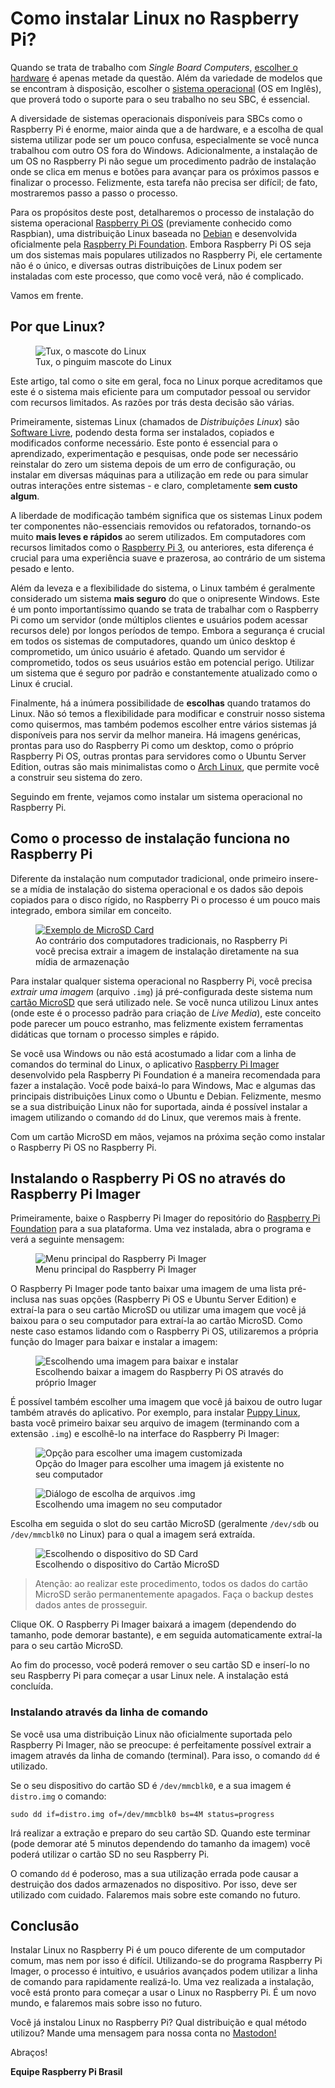 # Como instalar Linux no Raspberry Pi?

Quando se trata de trabalho com *Single Board Computers*, [escolher o hardware](/blog/como_escolher_seu_raspberry_pi/) é apenas metade da questão. Além da variedade de modelos que se encontram à disposição, escolher o [sistema operacional](https://pt.wikipedia.org/wiki/Sistema_operativo) (OS em Inglês), que proverá todo o suporte para o seu trabalho no seu SBC, é essencial.

A diversidade de sistemas operacionais disponíveis para SBCs como o Raspberry Pi é enorme, maior ainda que a de hardware, e a escolha de qual sistema utilizar pode ser um pouco confusa, especialmente se você nunca trabalhou com outro OS fora do Windows. Adicionalmente, a instalação de um OS no Raspberry Pi não segue um procedimento padrão de instalação onde se clica em menus e botões para avançar para os próximos passos e finalizar o processo. Felizmente, esta tarefa não precisa ser difícil; de fato, mostraremos passo a passo o processo.

Para os propósitos deste post, detalharemos o processo de instalação do sistema operacional [Raspberry Pi OS](https://en.wikipedia.org/wiki/Raspberry_Pi_OS) (previamente conhecido como Raspbian), uma distribuição Linux baseada no [Debian](https://www.debian.org) e desenvolvida oficialmente pela [Raspberry Pi Foundation](https://www.raspberrypi.org/software/operating-systems/). Embora Raspberry Pi OS seja um dos sistemas mais populares utilizados no Raspberry Pi, ele certamente não é o único, e diversas outras distribuições de Linux podem ser instaladas com este processo, que como você verá, não é complicado.

Vamos em frente.

## Por que Linux?

<figure>
    <img src="/static/images/tux.png" alt="Tux, o mascote do Linux"/>
    <figcaption>Tux, o pinguim mascote do Linux</figcaption>
</figure>

Este artigo, tal como o site em geral, foca no Linux porque acreditamos que este é o sistema mais eficiente para um computador pessoal ou servidor com recursos limitados. As razões por trás desta decisão são várias.

Primeiramente, sistemas Linux (chamados de *Distribuições Linux*) são [Software Livre](/blog/bem_vindo_ao_raspberrypi_brasil/), podendo desta forma ser instalados, copiados e modificados conforme necessário. Este ponto é essencial para o aprendizado, experimentação e pesquisas, onde pode ser necessário reinstalar do zero um sistema depois de um erro de configuração, ou instalar em diversas máquinas para a utilização em rede ou para simular outras interações entre sistemas - e claro, completamente **sem custo algum**.

A liberdade de modificação também significa que os sistemas Linux podem ter componentes não-essenciais removidos ou refatorados, tornando-os muito **mais leves e rápidos** ao serem utilizados. Em computadores com recursos limitados como o [Raspberry Pi 3](https://amzn.to/3qlUOqH), ou anteriores, esta diferença é crucial para uma experiência suave e prazerosa, ao contrário de um sistema pesado e lento.

Além da leveza e a flexibilidade do sistema, o Linux também é geralmente considerado um sistema **mais seguro** do que o onipresente Windows. Este é um ponto importantíssimo quando se trata de trabalhar com o Raspberry Pi como um servidor (onde múltiplos clientes e usuários podem acessar recursos dele) por longos períodos de tempo. Embora a segurança é crucial em todos os sistemas de computadores, quando um único desktop é comprometido, um único usuário é afetado. Quando um servidor é comprometido, todos os seus usuários estão em potencial perigo. Utilizar um sistema que é seguro por padrão e constantemente atualizado como o Linux é crucial.

Finalmente, há a inúmera possibilidade de **escolhas** quando tratamos do Linux. Não só temos a flexibilidade para modificar e construir nosso sistema como quisermos, mas também podemos escolher entre vários sistemas já disponíveis para nos servir da melhor maneira. Há imagens genéricas, prontas para uso do Raspberry Pi como um desktop, como o próprio Raspberry Pi OS, outras prontas para servidores como o Ubuntu Server Edition, outras são mais minimalistas como o [Arch Linux](https://archlinuxarm.org), que permite você a construir seu sistema do zero.

Seguindo em frente, vejamos como instalar um sistema operacional no Raspberry Pi.

## Como o processo de instalação funciona no Raspberry Pi

Diferente da instalação num computador tradicional, onde primeiro insere-se a mídia de instalação do sistema operacional e os dados são depois copiados para o disco rígido, no Raspberry Pi o processo é um pouco mais integrado, embora similar em conceito.

<figure>
  <a href="https://amzn.to/3l3UOuh"><img src="/static/images/sd_card.jpg" alt="Exemplo de MicroSD Card" /></a>
  <figcaption>Ao contrário dos computadores tradicionais, no Raspberry Pi você precisa extrair a imagem de instalação diretamente na sua mídia de armazenação</figcaption>
</figure>

Para instalar qualquer sistema operacional no Raspberry Pi, você precisa *extrair uma imagem* (arquivo `.img`) já pré-configurada deste sistema num [cartão MicroSD](https://amzn.to/3rA6QxW) que será utilizado nele. Se você nunca utilizou Linux antes (onde este é o processo padrão para criação de *Live Media*), este conceito pode parecer um pouco estranho, mas felizmente existem ferramentas didáticas que tornam o processo simples e rápido.

Se você usa Windows ou não está acostumado a lidar com a linha de comandos do terminal do Linux, o aplicativo [Raspberry Pi Imager](https://github.com/raspberrypi/rpi-imager) desenvolvido pela Raspberry Pi Foundation é a maneira recomendada para fazer a instalação. Você pode baixá-lo para Windows, Mac e algumas das principais distribuições Linux como o Ubuntu e Debian. Felizmente, mesmo se a sua distribuição Linux não for suportada, ainda é possível instalar a imagem utilizando o comando `dd` do Linux, que veremos mais à frente.

Com um cartão MicroSD em mãos, vejamos na próxima seção como instalar o Raspberry Pi OS no Raspberry Pi.

## Instalando o Raspberry Pi OS no através do Raspberry Pi Imager

Primeiramente, baixe o Raspberry Pi Imager do repositório do [Raspberry Pi Foundation](https://www.raspberrypi.org/downloads/) para a sua plataforma. Uma vez instalada, abra o programa e verá a seguinte mensagem:

<figure>
    <img src="/static/images/rpi_imager_menu.jpg" alt="Menu principal do Raspberry Pi Imager" />
    <figcaption>Menu principal do Raspberry Pi Imager</figcaption>
</figure>

O Raspberry Pi Imager pode tanto baixar uma imagem de uma lista pré-inclusa nas suas opções (Raspberry Pi OS e Ubuntu Server Edition) e extraí-la para o seu cartão MicroSD ou utilizar uma imagem que você já baixou para o seu computador para extraí-la ao cartão MicroSD. Como neste caso estamos lidando com o Raspberry Pi OS, utilizaremos a própria função do Imager para baixar e instalar a imagem:

<figure>
    <img src="/static/images/rpi_imager_choosing_os.jpg" alt="Escolhendo uma imagem para baixar e instalar" />
    <figcaption>Escolhendo baixar a imagem do Raspberry Pi OS através do próprio Imager</figcaption>
</figure>

É possível também escolher uma imagem que você já baixou de outro lugar também através do aplicativo. Por exemplo, para instalar [Puppy Linux](http://www.puppylinux.org/), basta você primeiro baixar seu arquivo de imagem (terminando com a extensão `.img`) e escolhê-lo na interface do Raspberry Pi Imager:

<figure>
    <img src="/static/images/rpi_imager_custom_image.jpg" alt="Opção para escolher uma imagem customizada" />
    <figcaption>Opção do Imager para escolher uma imagem já existente no seu computador</figcaption>
</figure>

<figure>
    <img src="/static/images/rpi_imager_custom_image2.jpg" alt="Diálogo de escolha de arquivos .img" />
    <figcaption>Escolhendo uma imagem no seu computador</figcaption>
</figure>

Escolha em seguida o slot do seu cartão MicroSD (geralmente `/dev/sdb` ou `/dev/mmcblk0` no Linux) para o qual a imagem será extraída.

<figure>
    <img src="/static/images/rpi_imager_choosing_sdcard.jpg" alt="Escolhendo o dispositivo do SD Card" />
    <figcaption>Escolhendo o dispositivo do Cartão MicroSD</figcaption>
</figure>

> Atenção: ao realizar este procedimento, todos os dados do cartão MicroSD serão permanentemente apagados. Faça o backup destes dados antes de prosseguir.

Clique OK. O Raspberry Pi Imager baixará a imagem (dependendo do tamanho, pode demorar bastante), e em seguida automaticamente extraí-la para o seu cartão MicroSD.

Ao fim do processo, você poderá remover o seu cartão SD e inserí-lo no seu Raspberry Pi para começar a usar Linux nele. A instalação está concluída.

### Instalando através da linha de comando

Se você usa uma distribuição Linux não oficialmente suportada pelo Raspberry Pi Imager, não se preocupe: é perfeitamente possível extrair a imagem através da linha de comando (terminal). Para isso, o comando `dd` é utilizado.

Se o seu dispositivo do cartão SD é `/dev/mmcblk0`, e a sua imagem é `distro.img` o comando:

    sudo dd if=distro.img of=/dev/mmcblk0 bs=4M status=progress

Irá realizar a extração e preparo do seu cartão SD. Quando este terminar (pode demorar até 5 minutos dependendo do tamanho da imagem) você poderá utilizar o cartão SD no seu Raspberry Pi.

O comando `dd` é poderoso, mas a sua utilização errada pode causar a destruição dos dados armazenados no dispositivo. Por isso, deve ser utilizado com cuidado. Falaremos mais sobre este comando no futuro.

## Conclusão

Instalar Linux no Raspberry Pi é um pouco diferente de um computador comum, mas nem por isso é difícil. Utilizando-se do programa Raspberry Pi Imager, o processo é intuitivo, e usuários avançados podem utilizar a linha de comando para rapidamente realizá-lo. Uma vez realizada a instalação, você está pronto para começar a usar o Linux no Raspberry Pi. É um novo mundo, e falaremos mais sobre isso no futuro.

Você já instalou Linux no Raspberry Pi? Qual distribuição e qual método utilizou? Mande uma mensagem para nossa conta no [Mastodon!](https://qoto.org/@raspibrasil)

Abraços!

**Equipe Raspberry Pi Brasil**
